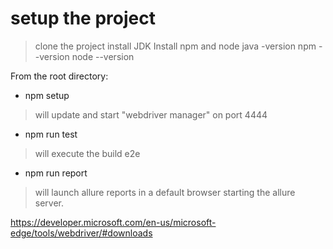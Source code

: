 # setup the project
> clone the project
> install JDK
> Install npm and node
> java -version
> npm --version
> node --version

From the root directory:
- npm setup
> will update and start "webdriver manager" on port 4444
- npm run test 
> will execute the build e2e
- npm run report
> will launch allure reports in a default browser starting the allure server.

https://developer.microsoft.com/en-us/microsoft-edge/tools/webdriver/#downloads